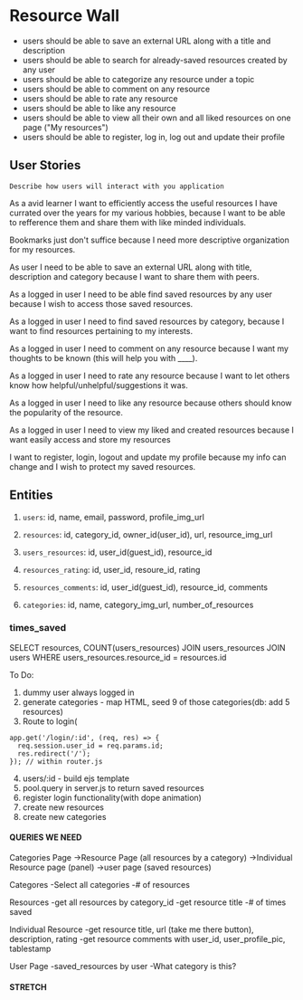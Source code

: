 # Resource Wall
* users should be able to save an external URL along with a title and description
* users should be able to search for already-saved resources created by any user
* users should be able to categorize any resource under a topic
* users should be able to comment on any resource
* users should be able to rate any resource
* users should be able to like any resource
* users should be able to view all their own and all liked resources on one page ("My resources")
* users should be able to register, log in, log out and update their profile

## User Stories

`Describe how users will interact with you application`

As a avid learner I want to efficiently access the useful resources I have currated over the years for my various hobbies, because I want to be able to refference them and share them with like minded individuals. 

Bookmarks just don't suffice because I need more descriptive organization for my resources. 

As user I need to be able to save an external URL along with title, description and category because I want to share them with peers.

As a logged in user I need to be able find saved resources by any user because I wish to access those saved resources.

As a logged in user I need to find saved resources by category, because I want to find resources pertaining to my interests.

As a logged in user I need to comment on any resource because I want my thoughts to be known (this will help you with ____).

As a logged in user I need to rate any resource because I want to let others know how helpful/unhelpful/suggestions it was.

As a logged in user I need to like any resource because others should know the popularity of the resource.

As a logged in user I need to view my liked and created resources because I want easily access and store my resources

I want to register, login, logout and update my profile because my info can change and I wish to protect my saved resources. 


## Entities

1. `users`: id, name, email, password, profile_img_url

2. `resources`: id, category_id, owner_id(user_id), url, resource_img_url

3. `users_resources`: id, user_id(guest_id), resource_id

4. `resources_rating`: id, user_id, resoure_id, rating

5. `resources_comments`: id, user_id(guest_id), resource_id, comments

6. `categories`: id, name, category_img_url, number_of_resources

### times_saved
SELECT resources, COUNT(users_resources)
JOIN users_resources
JOIN users
WHERE users_resources.resource_id = resources.id 

To Do:

1. dummy user always logged in
2. generate categories - map HTML, seed 9 of those categories(db: add 5 resources)
3. Route to login( 
```JS 
app.get('/login/:id', (req, res) => {
  req.session.user_id = req.params.id;
  res.redirect('/');
}); // within router.js
```
4. users/:id - build ejs template
5. pool.query in server.js to return saved resources
6. register login functionality(with dope animation)
7. create new resources
8. create new categories


#### QUERIES WE NEED
Categories Page
  ->Resource Page (all resources by a category)
    ->Individual Resource page (panel)
  ->user page (saved resources)

Categores 
  -Select all categories
  -# of resources

 Resources
  -get all resources by category_id
  -get resource title
  -# of times saved

Individual Resource
  -get resource title, url (take me there button), description, rating
  -get resource comments with user_id, user_profile_pic, tablestamp

User Page
  -saved_resources by user
  -What category is this?

#### STRETCH
